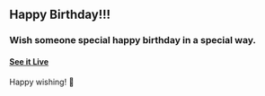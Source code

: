 ## Happy Birthday!!!

### Wish someone special happy birthday in a special way.

#### [See it Live](https://pavishnaam.github.io/Happy_birthday/)

Happy wishing! 🎉
